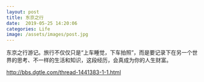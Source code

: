 ```yaml
---
layout: post
title: 东京之行
date:  2019-05-25 14:20:06
categories: Life
image: /assets/images/post.jpg
---
```


东京之行游记。旅行不仅仅只是“上车睡觉，下车拍照”，而是要记录下在另一个世界的思考、不一样的生活和知识，这段经历，会真成为你的人生财富。

http://bbs.dgtle.com/thread-1441383-1-1.html
